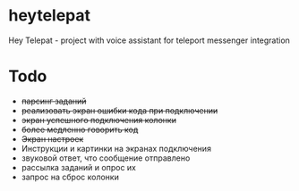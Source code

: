 # heytelepat
Hey Telepat - project with voice assistant for teleport messenger integration

# Todo 
- ~~парсинг заданий~~
- ~~реализовать экран ошибки кода при подключении~~
- ~~экран успешного подключения колонки~~
- ~~более медленно говорить код~~
- ~~Экран настроек~~
- Инструкции и картинки на экранах подключения
- звуковой ответ, что сообщение отправлено
- рассылка заданий и опрос их
- запрос на сброс колонки